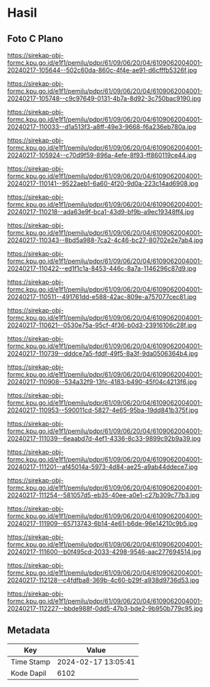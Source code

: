 # Hasil

## Foto C Plano

https://sirekap-obj-formc.kpu.go.id/e1f1/pemilu/pdpr/61/09/06/20/04/6109062004001-20240217-105644--502c60da-860c-4f4e-ae91-d6cfffb5326f.jpg

https://sirekap-obj-formc.kpu.go.id/e1f1/pemilu/pdpr/61/09/06/20/04/6109062004001-20240217-105748--c9c97649-0131-4b7a-8d92-3c750bac9190.jpg

https://sirekap-obj-formc.kpu.go.id/e1f1/pemilu/pdpr/61/09/06/20/04/6109062004001-20240217-110033--d1a513f3-a8ff-49e3-9668-f6a236eb780a.jpg

https://sirekap-obj-formc.kpu.go.id/e1f1/pemilu/pdpr/61/09/06/20/04/6109062004001-20240217-105924--c70d9f59-896a-4efe-8f93-ff860119ce44.jpg

https://sirekap-obj-formc.kpu.go.id/e1f1/pemilu/pdpr/61/09/06/20/04/6109062004001-20240217-110141--9522aeb1-6a60-4f20-9d0a-223c14ad6908.jpg

https://sirekap-obj-formc.kpu.go.id/e1f1/pemilu/pdpr/61/09/06/20/04/6109062004001-20240217-110218--ada63e9f-bca1-43d9-bf9b-a9ec19348ff4.jpg

https://sirekap-obj-formc.kpu.go.id/e1f1/pemilu/pdpr/61/09/06/20/04/6109062004001-20240217-110343--8bd5a988-7ca2-4c46-bc27-80702e2e7ab4.jpg

https://sirekap-obj-formc.kpu.go.id/e1f1/pemilu/pdpr/61/09/06/20/04/6109062004001-20240217-110422--ed1f1c1a-8453-446c-8a7a-1146296c87d9.jpg

https://sirekap-obj-formc.kpu.go.id/e1f1/pemilu/pdpr/61/09/06/20/04/6109062004001-20240217-110511--491761dd-e588-42ac-809e-a757077cec81.jpg

https://sirekap-obj-formc.kpu.go.id/e1f1/pemilu/pdpr/61/09/06/20/04/6109062004001-20240217-110621--0530e75a-95cf-4f36-b0d3-23916106c28f.jpg

https://sirekap-obj-formc.kpu.go.id/e1f1/pemilu/pdpr/61/09/06/20/04/6109062004001-20240217-110739--dddce7a5-fddf-49f5-8a3f-9da0506364b4.jpg

https://sirekap-obj-formc.kpu.go.id/e1f1/pemilu/pdpr/61/09/06/20/04/6109062004001-20240217-110908--534a32f9-13fc-4183-b490-45f04c4213f6.jpg

https://sirekap-obj-formc.kpu.go.id/e1f1/pemilu/pdpr/61/09/06/20/04/6109062004001-20240217-110953--590011cd-5827-4e65-95ba-19dd841b375f.jpg

https://sirekap-obj-formc.kpu.go.id/e1f1/pemilu/pdpr/61/09/06/20/04/6109062004001-20240217-111039--6eaabd7d-4ef1-4336-8c33-9899c92b9a39.jpg

https://sirekap-obj-formc.kpu.go.id/e1f1/pemilu/pdpr/61/09/06/20/04/6109062004001-20240217-111201--af45014a-5973-4d84-ae25-a9ab44ddece7.jpg

https://sirekap-obj-formc.kpu.go.id/e1f1/pemilu/pdpr/61/09/06/20/04/6109062004001-20240217-111254--581057d5-eb35-40ee-a0e1-c27b309c77b3.jpg

https://sirekap-obj-formc.kpu.go.id/e1f1/pemilu/pdpr/61/09/06/20/04/6109062004001-20240217-111909--65713743-6b14-4e61-b6de-96e14210c9b5.jpg

https://sirekap-obj-formc.kpu.go.id/e1f1/pemilu/pdpr/61/09/06/20/04/6109062004001-20240217-111600--b0f495cd-2033-4298-9546-aac277694514.jpg

https://sirekap-obj-formc.kpu.go.id/e1f1/pemilu/pdpr/61/09/06/20/04/6109062004001-20240217-112128--c4fdfba8-369b-4c60-b29f-a938d9736d53.jpg

https://sirekap-obj-formc.kpu.go.id/e1f1/pemilu/pdpr/61/09/06/20/04/6109062004001-20240217-112227--bbde988f-0dd5-47b3-bde2-9b950b779c95.jpg


## Metadata

| Key        | Value               |
| ---------- | ------------------- |
| Time Stamp | 2024-02-17 13:05:41 |
| Kode Dapil | 6102                |



